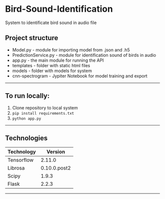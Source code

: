 # Bird-Sound-Identification

System to identificate bird sound in audio file

## Project structure
+ Model.py - module for importing model from .json and .h5
+ PredictionService.py - module for identification sound of birds in audio
+ app.py - the main module for running the API
+ templates - folder with static html files
+ models - folder with models for system
+ cnn-spectrogram - Jypiter Notebook for model training and export
---
## To run locally:
1. Clone repository to local system
2. `pip install requirements.txt`
3. `python app.py`
---
## Technologies
| **Technology** | **Version**  |
|----------------|--------------|
| Tensorflow     | 2.11.0       |
| Librosa        | 0.10.0.post2 |
| Scipy          | 1.9.3        |
| Flask          | 2.2.3        |
---